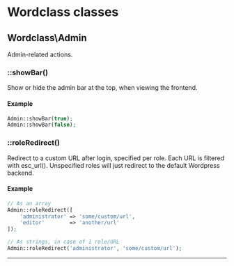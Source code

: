 # Wordclass classes

## Wordclass\Admin

Admin-related actions.

### ::showBar()
Show or hide the admin bar at the top, when viewing the frontend.

#### Example
```php
Admin::showBar(true);
Admin::showBar(false);
```

### ::roleRedirect()
Redirect to a custom URL after login, specified per role. Each URL is filtered with esc_url(). Unspecified roles will just redirect to the default Wordpress backend.

#### Example
```php
// As an array
Admin::roleRedirect([
    'administrator' => 'some/custom/url',
    'editor'        => 'another/url'
]);

// As strings, in case of 1 role/URL
Admin::roleRedirect('administrator', 'some/custom/url');
```

---
